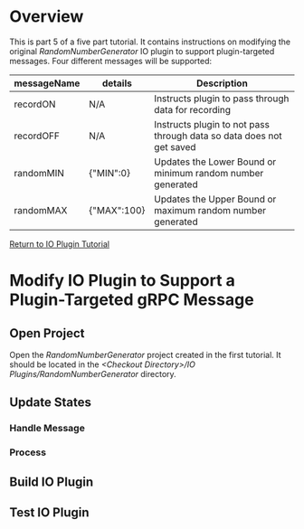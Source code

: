 # Overview  
This is part 5 of a five part tutorial. It contains instructions on modifying the original _RandomNumberGenerator_ IO plugin to support plugin-targeted messages.  Four different messages will be supported:

|messageName|details|Description|
|--|--|--|
|recordON|N/A|Instructs plugin to pass through data for recording|
|recordOFF|N/A|Instructs plugin to not pass through data so data does not get saved|
|randomMIN|{"MIN":0}|Updates the Lower Bound or minimum random number generated|
|randomMAX|{"MAX":100}|Updates the Upper Bound or maximum random number generated|

[Return to IO Plugin Tutorial](../IO%20Plugin%20Tutorial.md#io-plugin-tutorial)

# Modify IO Plugin to Support a Plugin-Targeted gRPC Message
## Open Project
Open the _RandomNumberGenerator_ project created in the first tutorial.  It should be located in the _\<Checkout Directory>/IO Plugins/RandomNumberGenerator_ directory.

## Update States
### Handle Message
### Process
## Build IO Plugin
## Test IO Plugin 



